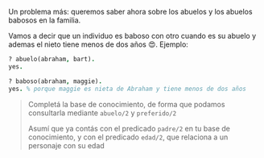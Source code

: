 Un problema más: queremos saber ahora sobre los abuelos y los abuelos babosos en la familia. 

Vamos a decir que un individuo es baboso con otro cuando es su abuelo y ademas el nieto tiene menos de dos años :heart_eyes:. Ejemplo:

```prolog
? abuelo(abraham, bart).
yes.

? baboso(abraham, maggie).
yes. % porque maggie es nieta de Abraham y tiene menos de dos años
```

> Completá la base de conocimiento, de forma que podamos consultarla mediante `abuelo/2` y `preferido/2`
> 
> Asumí que ya contás con el predicado `padre/2` en tu base de conocimiento, y con el predicado `edad/2`, que relaciona a un personaje con su edad
